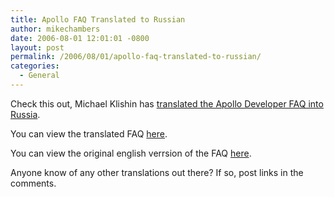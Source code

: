 ```yaml
---
title: Apollo FAQ Translated to Russian
author: mikechambers
date: 2006-08-01 12:01:01 -0800
layout: post
permalink: /2006/08/01/apollo-faq-translated-to-russian/
categories:
  - General
---
```



Check this out, Michael Klishin has [translated the Apollo Developer FAQ into Russia][1].

You can view the translated FAQ [here][1].

You can view the original english verrsion of the FAQ [here][2].

Anyone know of any other translations out there? If so, post links in the comments.

 [1]: http://www.novemberain.com/blog/?p=819
 [2]: http://labs.adobe.com/wiki/index.php/Apollo:developerfaq